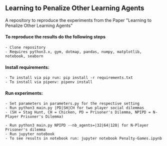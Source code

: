 ## Learning to Penalize Other Learning Agents
A repository to reproduce the experiments from the Paper "Learning to Penalize Other Learning Agents"

#### To reproduce the results do the following steps
    - Clone repository
    - Requires python3.x, gym, dotmap, pandas, numpy, matplotlib, notebook, seaborn

#### Install requirements:
    - To install via pip run: pip install -r requirements.txt 
    - To install via pipenv: pipenv install

#### Run experiments:
    - Set parameters in parameters.py for the respective setting
    - Run python3 main.py |PD|SH|CH for two player social dilemmas 
    - (SH = Stag Hunt, CH = Chicken, PD = Prisoner's Dilemma, NPIPD = N-Player Prisoner's Dilemma)

    - Run python3 main.py NPIPD --nb_agents=|32|64|128| for N-Player Prisoner's dilemma
    - Run jupyter notebook 
    - To see results in notebook run: jupyter notebook Penalty-Games.ipynb